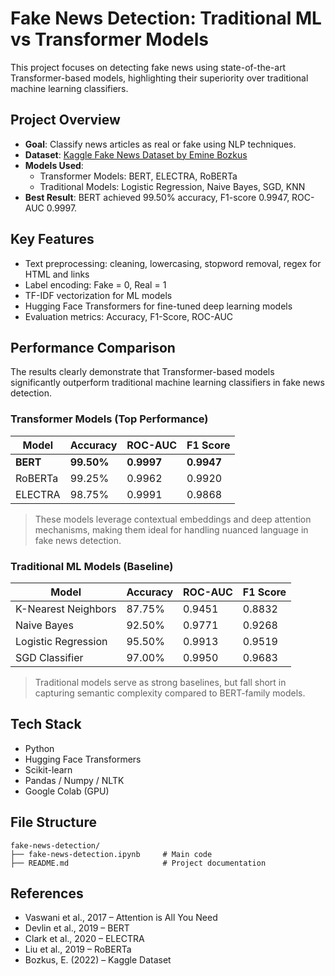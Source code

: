 # Fake News Detection: Traditional ML vs Transformer Models

This project focuses on detecting fake news using state-of-the-art Transformer-based models, highlighting their superiority over traditional machine learning classifiers.

## Project Overview

- **Goal**: Classify news articles as real or fake using NLP techniques.
- **Dataset**: [Kaggle Fake News Dataset by Emine Bozkus](https://www.kaggle.com/datasets/emineyetm/fake-news-detection-datasets)
- **Models Used**:
  - Transformer Models: BERT, ELECTRA, RoBERTa
  - Traditional Models: Logistic Regression, Naive Bayes, SGD, KNN
- **Best Result**: BERT achieved 99.50% accuracy, F1-score 0.9947, ROC-AUC 0.9997.

## Key Features

- Text preprocessing: cleaning, lowercasing, stopword removal, regex for HTML and links
- Label encoding: Fake = 0, Real = 1
- TF-IDF vectorization for ML models
- Hugging Face Transformers for fine-tuned deep learning models
- Evaluation metrics: Accuracy, F1-Score, ROC-AUC

## Performance Comparison

The results clearly demonstrate that Transformer-based models significantly outperform traditional machine learning classifiers in fake news detection.

### Transformer Models (Top Performance)

| Model      | Accuracy | ROC-AUC | F1 Score |
|------------|----------|---------|----------|
| **BERT**   | **99.50%**   | **0.9997**  | **0.9947**   |
| RoBERTa    | 99.25%   | 0.9962  | 0.9920   |
| ELECTRA    | 98.75%   | 0.9991  | 0.9868   |

> These models leverage contextual embeddings and deep attention mechanisms, making them ideal for handling nuanced language in fake news detection.

### Traditional ML Models (Baseline)

| Model              | Accuracy | ROC-AUC | F1 Score |
|--------------------|----------|---------|----------|
| K-Nearest Neighbors| 87.75%   | 0.9451  | 0.8832   |
| Naive Bayes        | 92.50%   | 0.9771  | 0.9268   |
| Logistic Regression| 95.50%   | 0.9913  | 0.9519   |
| SGD Classifier     | 97.00%   | 0.9950  | 0.9683   |

> Traditional models serve as strong baselines, but fall short in capturing semantic complexity compared to BERT-family models.

## Tech Stack

- Python
- Hugging Face Transformers
- Scikit-learn
- Pandas / Numpy / NLTK
- Google Colab (GPU)

## File Structure

```
fake-news-detection/
├── fake-news-detection.ipynb     # Main code
├── README.md                     # Project documentation
```

## References

- Vaswani et al., 2017 – Attention is All You Need  
- Devlin et al., 2019 – BERT  
- Clark et al., 2020 – ELECTRA  
- Liu et al., 2019 – RoBERTa  
- Bozkus, E. (2022) – Kaggle Dataset